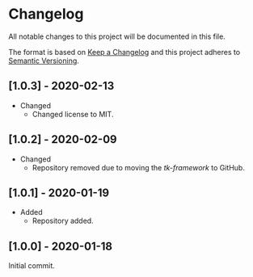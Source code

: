 # Changelog
All notable changes to this project will be documented in this file.

The format is based on [Keep a Changelog](https://keepachangelog.com/en/1.0.0/) and this project adheres to [Semantic Versioning](https://semver.org/spec/v2.0.0.html).

## [1.0.3] - 2020-02-13
* Changed
  * Changed license to MIT.

## [1.0.2] - 2020-02-09
* Changed
  * Repository removed due to moving the *tk-framework* to GitHub.

## [1.0.1] - 2020-01-19
* Added
  * Repository added.

## [1.0.0] - 2020-01-18
Initial commit.

